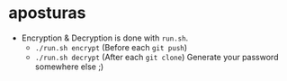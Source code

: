 # aposturas
- Encryption & Decryption is done with `run.sh`.
    - `./run.sh encrypt` (Before each `git push`)
    - `./run.sh decrypt` (After each `git clone`)
Generate your password somewhere else ;)